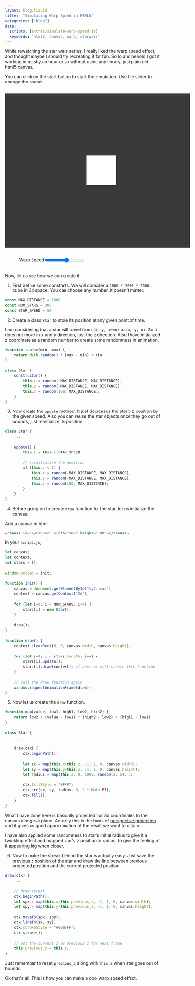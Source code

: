 ```yaml
---
layout: blog.liquid
title:  "Simulating Warp Speed in HTML5"
categories: ["blog"]
data:
  scripts: [extras/simulate-warp-speed.js]
  keywords: "html5, canvas, warp, starwars"
---
```


While rewatching the star wars series, I really liked the warp speed effect, and thought maybe I should try recreating it for fun. So lo and behold I got it working in mostly an hour or so without using any library, just plain old html5 canvas.

You can click on the start button to start the simulation. Use the slider to change the speed.

<div id="canvas-container">
    <canvas id="myCanvas"></canvas>
    <div id="overlay">
        <img src="/assets/images/2021-02/icon-play.png" id="icon-play" alt="icon play"></img>
    </div>
</div>

<div class="slider-container">
    <label for="myRange">Warp Speed</label>
    <input type="range" min="10" max="100" value="60" class="slider" id="myRange">
</div>

<style>
    #canvas-container {
        margin: 30px auto;
        width: 600px;
        height: 500px;
        position: relative;
    }

    #overlay {
        background-color: #3a3a3a;
        width: 100%;
        height: 100%;
        z-index: 10;
        position: absolute;
        top: 0;
    }

    #overlay:hover {
        background-color: rgb(193 193 193 / 40%);
    }

    #icon-play {
        width: 96px;
        height: 96px;
        transition: all .2s ease-in-out;
        position: absolute;
        top: 40%;
        left: 44%;
    }

    #icon-play:hover {
        transform: scale(1.2);
    }

    canvas {
        background: #000;
        display: block;
        height: 100%; 
        width: 100%;
    }

    .slider-container {
        display: flex;
        margin: 0 9%;
    }

    @media only screen and (max-width: 700px) {
        #canvas-container {
            width: calc(100vw - 2em);
            height: 320px;
        }

        #icon-play {
            top: 37%;
            left: 37%;
        }
    }
</style>

<br>

Now, let us see how we can create it.

1. First define some constants. We will consider a `2000 * 2000 * 2000` cube in 3d space. You can choose any number, it doesn't matter.

```js
const MAX_DISTANCE = 1000
const NUM_STARS = 300
const STAR_SPEED = 50
```

2. Create a class `Star` to store its position at any given point of time.

I am considering that a star will travel from `(x, y, 1000)` to `(x, y, 0)`. So it does not move in x and y direction, just the z direction. Also I have initialized z coordinate as a random number to create some randomness in animation.

```js
function random(min, max) {
    return Math.random() * (max - min) + min
}

class Star {
    constructor() {
        this.x = random(-MAX_DISTANCE, MAX_DISTANCE);
        this.y = random(-MAX_DISTANCE, MAX_DISTANCE);
        this.z = random(100, MAX_DISTANCE);
    }
}
```

3. Now create the `update` method. It just decreases the star's z position by the given speed. Also you can reuse the star objects once they go out of bounds, just reinitialize its position.

```js
class Star {
    ...

    update() {
        this.z = this.z-STAR_SPEED

        // reinitialize the position
        if (this.z < 1) {
            this.x = random(-MAX_DISTANCE, MAX_DISTANCE);
            this.y = random(-MAX_DISTANCE, MAX_DISTANCE);
            this.z = random(100, MAX_DISTANCE);
        }
    }
}
```
4. Before going on to create `draw` function for the star, let us initialize the canvas.

Add a canvas in html
```html
<canvas id="myCanvas" width="500" height="500"></canvas>
```

In your `script.js`,
```js
let canvas;
let context;
let stars = [];

window.onload = init;

function init() {
    canvas = document.getElementById("myCanvas");
    context = canvas.getContext("2d");

    for (let i=0; i < NUM_STARS; i++) {
        stars[i] = new Star();
    }

    draw();
}

function draw() {
    context.clearRect(0, 0, canvas.width, canvas.height);

    for (let i=0; i < stars.length; i++) {
        stars[i].update();
        stars[i].draw(context); // next we will create this function
    }

    // call the draw function again
    window.requestAnimationFrame(draw);
}
```

5. Now let us create the `draw` function.

```js
function map(value, low1, high1, low2, high2) {
    return low2 + (value - low1) * (high2 - low2) / (high1 - low1)
}

class Star {
    ...

    draw(ctx) {
        ctx.beginPath();

        let sx = map(this.x/this.z, -1, 1, 0, canvas.width);
        let sy = map(this.y/this.z, -1, 1, 0, canvas.height);
        let radius = map(this.z, 0, 1000, random(2, 5), 1);

        ctx.fillStyle = "#FFF";
        ctx.arc(sx, sy, radius, 0, 2 * Math.PI);
        ctx.fill();
    }
}
```

What I have done here is basically projected our 3d coordinates to the canvas along `z=0` plane. Actually this is the basis of [perspective projection](https://en.wikipedia.org/wiki/3D_projection#Weak_perspective_projection) and it gives us good approximation of the result we want to obtain.

I have also applied some randomness to star's initial radius to give it a twinkling effect and mapped star's z position to radius, to give the feeling of it appearing big when closer.

6. Now to make the streak behind the star is actually easy. Just save the previous z position of the star and draw the line between previous projected position and the current projected position.

```js
draw(ctx) {
    ...

    // draw streak
    ctx.beginPath();
    let spx = map(this.x/this.previous_z, -1, 1, 0, canvas.width);
    let spy = map(this.y/this.previous_z, -1, 1, 0, canvas.height);

    ctx.moveTo(spx, spy);
    ctx.lineTo(sx, sy);
    ctx.strokeStyle = "#0000FF";
    ctx.stroke();

    // set the current z as previous z for next frame
    this.previous_z = this.z;   
}
```

Just remember to reset `previous_z` along with `this.z` when star goes out of bounds.

Ok that's all. This is how you can make a cool warp speed effect.
